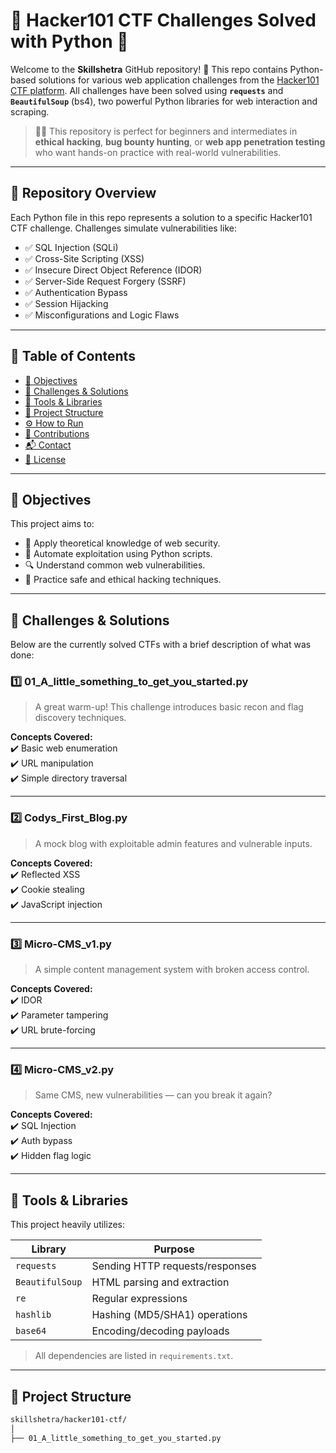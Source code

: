 # 🧠 Hacker101 CTF Challenges Solved with Python 🐍

Welcome to the **Skillshetra** GitHub repository! 🚀 This repo contains Python-based solutions for various web application challenges from the [Hacker101 CTF platform](https://ctf.hacker101.com/). All challenges have been solved using **`requests`** and **`BeautifulSoup`** (bs4), two powerful Python libraries for web interaction and scraping.

> 👨‍💻 This repository is perfect for beginners and intermediates in **ethical hacking**, **bug bounty hunting**, or **web app penetration testing** who want hands-on practice with real-world vulnerabilities.

---

## 📁 Repository Overview

Each Python file in this repo represents a solution to a specific Hacker101 CTF challenge. Challenges simulate vulnerabilities like:

- ✅ SQL Injection (SQLi)
- ✅ Cross-Site Scripting (XSS)
- ✅ Insecure Direct Object Reference (IDOR)
- ✅ Server-Side Request Forgery (SSRF)
- ✅ Authentication Bypass
- ✅ Session Hijacking
- ✅ Misconfigurations and Logic Flaws

---

## 📜 Table of Contents

- [🎯 Objectives](#-objectives)
- [🧪 Challenges & Solutions](#-challenges--solutions)
- [🔧 Tools & Libraries](#-tools--libraries)
- [📂 Project Structure](#-project-structure)
- [⚙️ How to Run](#️-how-to-run)
- [🙌 Contributions](#-contributions)
- [📬 Contact](#-contact)
- [📝 License](#-license)

---

## 🎯 Objectives

This project aims to:

- 🧠 Apply theoretical knowledge of web security.
- 🤖 Automate exploitation using Python scripts.
- 🔍 Understand common web vulnerabilities.
- 🧰 Practice safe and ethical hacking techniques.

---

## 🧪 Challenges & Solutions

Below are the currently solved CTFs with a brief description of what was done:

### 1️⃣ 01_A_little_something_to_get_you_started.py

> A great warm-up! This challenge introduces basic recon and flag discovery techniques.

**Concepts Covered:**  
✔️ Basic web enumeration  
✔️ URL manipulation  
✔️ Simple directory traversal

---

### 2️⃣ Codys_First_Blog.py

> A mock blog with exploitable admin features and vulnerable inputs.

**Concepts Covered:**  
✔️ Reflected XSS  
✔️ Cookie stealing  
✔️ JavaScript injection

---

### 3️⃣ Micro-CMS_v1.py

> A simple content management system with broken access control.

**Concepts Covered:**  
✔️ IDOR  
✔️ Parameter tampering  
✔️ URL brute-forcing

---

### 4️⃣ Micro-CMS_v2.py

> Same CMS, new vulnerabilities — can you break it again?

**Concepts Covered:**  
✔️ SQL Injection  
✔️ Auth bypass  
✔️ Hidden flag logic

---

## 🔧 Tools & Libraries

This project heavily utilizes:

| Library        | Purpose                        |
|----------------|--------------------------------|
| `requests`     | Sending HTTP requests/responses|
| `BeautifulSoup`| HTML parsing and extraction    |
| `re`           | Regular expressions            |
| `hashlib`      | Hashing (MD5/SHA1) operations  |
| `base64`       | Encoding/decoding payloads     |

> All dependencies are listed in `requirements.txt`.

---

## 📂 Project Structure

```bash
skillshetra/hacker101-ctf/
│
├── 01_A_little_something_to_get_you_started.py
